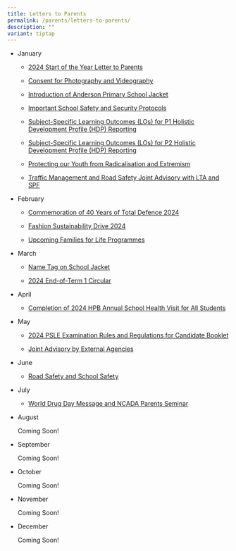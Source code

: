```yaml
---
title: Letters to Parents
permalink: /parents/letters-to-parents/
description: ""
variant: tiptap
---
```

<ul>
<li>
<p>January</p>
<ul data-tight="true" class="tight">
<li>
<p><a href="/files/2024_Start_of_the_Year_Letter_to_Parents_dated_29_Dec_23.pdf" rel="noopener noreferrer nofollow" target="_blank">2024 Start of the Year Letter to Parents</a>
</p>
</li>
<li>
<p><a href="/announcements/sites/consent-for-photography-and-videography/" rel="noopener noreferrer nofollow" target="">Consent for Photography and Videography</a>
</p>
</li>
<li>
<p><a href="/announcements/sites/anderson-school-jacket/" rel="noopener noreferrer nofollow" target="">Introduction of Anderson Primary School Jacket</a>
</p>
</li>
<li>
<p><a href="/files/Important_School_Safety_and_Security_Protocols.pdf" rel="noopener noreferrer nofollow" target="_blank">Important School Safety and Security Protocols</a>
</p>
</li>
<li>
<p><a href="/files/P1_Letter__Subj_Specific_LOs_for_2024_.pdf" rel="noopener noreferrer nofollow" target="_blank">Subject-Specific Learning Outcomes (LOs) for P1 Holistic Development Profile (HDP) Reporting</a>
</p>
</li>
<li>
<p><a href="/files/P2_Letter__Subj_Specific_LOs_for_2024_.pdf" rel="noopener noreferrer nofollow" target="_blank">Subject-Specific Learning Outcomes (LOs) for P2 Holistic Development Profile (HDP) Reporting</a>
</p>
</li>
<li>
<p><a href="/files/Protecting_our_Youth_from_Radicalisation_and_Extremism_for_Parents_.pdf" rel="noopener noreferrer nofollow" target="_blank">Protecting our Youth from Radicalisation and Extremism</a>
</p>
</li>
<li>
<p><a href="/files/Traffic_Management_and_Road_Safety_Joint_Advisory_2024.pdf" rel="noopener noreferrer nofollow" target="_blank">Traffic Management and Road Safety Joint Advisory with LTA and SPF</a>
</p>
</li>
</ul>
</li>
<li>
<p>February</p>
<ul data-tight="true" class="tight">
<li>
<p><a href="/announcements/sites/total-defence-2024/" rel="noopener noreferrer nofollow" target="">Commemoration of 40 Years of Total Defence 2024</a>
</p>
</li>
<li>
<p><a href="/files/2024_Parents_Letter_on_Fashion_Sustainability_Drive_2_Feb_2024.pdf" rel="noopener noreferrer nofollow" target="_blank">Fashion Sustainability Drive 2024</a>
</p>
</li>
<li>
<p><a href="/files/Upcoming_Families_for_Life_Programmes.pdf" rel="noopener noreferrer nofollow" target="_blank">Upcoming Families for Life Programmes</a>
</p>
</li>
</ul>
</li>
<li>
<p>March</p>
<ul data-tight="true" class="tight">
<li>
<p><a href="/announcements/sites/nameonschooljacket/" rel="noopener noreferrer nofollow" target="">Name Tag on School Jacket</a>
</p>
</li>
<li>
<p><a href="/files/2024_End_of_Term_1_Letter_to_Parent_5_March.pdf" rel="noopener noreferrer nofollow" target="_blank">2024 End-of-Term 1 Circular</a>
</p>
</li>
</ul>
</li>
<li>
<p>April</p>
<ul data-tight="true" class="tight">
<li>
<p><a href="https://www.andersonpri.moe.edu.sg/completion-of-2024-hpb-annual-school-health-visit-for-all-students/" rel="noopener noreferrer nofollow" target="">Completion of 2024 HPB Annual School Health Visit for All Students</a>
</p>
</li>
</ul>
</li>
<li>
<p>May</p>
<ul data-tight="true" class="tight">
<li>
<p><a href="https://www.andersonpri.moe.edu.sg/2024-psle-examination-rules-and-regulations-for-candidate-booklet/" rel="noopener noreferrer nofollow" target="">2024 PSLE Examination Rules and Regulations for Candidate Booklet</a>
</p>
</li>
<li>
<p><a href="https://www.andersonpri.moe.edu.sg/joint-advisory-by-external-agencies/" rel="noopener noreferrer nofollow" target="">Joint Advisory by External Agencies</a>
</p>
</li>
</ul>
</li>
<li>
<p>June</p>
<ul data-tight="true" class="tight">
<li>
<p><a href="https://www.andersonpri.moe.edu.sg/road-safety-and-school-safety/" rel="noopener noreferrer nofollow" target="">Road Safety and School Safety</a>
</p>
</li>
</ul>
</li>
<li>
<p>July</p>
<ul data-tight="true" class="tight">
<li>
<p><a href="https://www.andersonpri.moe.edu.sg/world-drug-day-message-and-ncada-parents-seminar/" rel="noopener noreferrer nofollow" target="">World Drug Day Message and NCADA Parents Seminar</a>
</p>
</li>
</ul>
</li>
<li>
<p>August</p>
<p>Coming Soon!</p>
</li>
<li>
<p>September</p>
<p>Coming Soon!</p>
</li>
<li>
<p>October</p>
<p>Coming Soon!</p>
</li>
<li>
<p>November</p>
<p>Coming Soon!</p>
</li>
<li>
<p>December</p>
<p>Coming Soon!</p>
</li>
</ul>
<p></p>